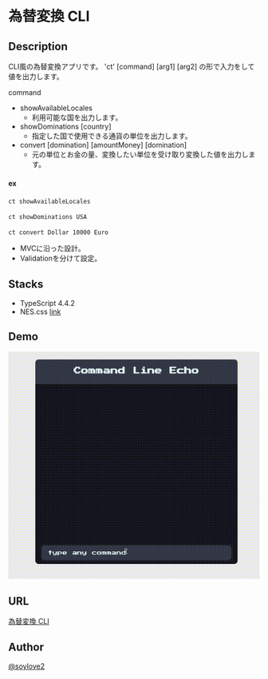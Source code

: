 # 為替変換 CLI

## Description
CLI風の為替変換アプリです。
'ct' [command] [arg1] [arg2] の形で入力をして値を出力します。

command
 - showAvailableLocales
   - 利用可能な国を出力します。
 - showDominations [country]
   - 指定した国で使用できる通貨の単位を出力します。
 - convert [domination] [amountMoney] [domination]
    - 元の単位とお金の量、変換したい単位を受け取り変換した値を出力します。
#### ex
 `ct showAvailableLocales`

 `ct showDominations USA`

 `ct convert Dollar 10000 Euro`

- MVCに沿った設計。
- Validationを分けて設定。

## Stacks
 - TypeScript 4.4.2
 - NES.css [link](https://nostalgic-css.github.io/NES.css/)
  
## Demo
![demo](./demo.gif)


## URL
[為替変換 CLI]()

## Author
[@soylove2](https://twitter.com/soylove2)
